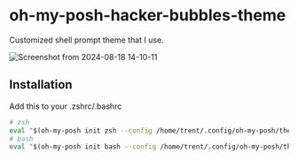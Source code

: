 # oh-my-posh-hacker-bubbles-theme

Customized shell prompt theme that I use.

![Screenshot from 2024-08-18 14-10-11](https://github.com/user-attachments/assets/3488a735-de2f-47ec-b4f4-2d58cc9e3f7e)

## Installation

Add this to your .zshrc/.bashrc

```bash
# zsh
eval "$(oh-my-posh init zsh --config /home/trent/.config/oh-my-posh/themes/custom.omp.json)"
# bash
eval "$(oh-my-posh init bash --config /home/trent/.config/oh-my-posh/themes/custom.omp.json)"
```
